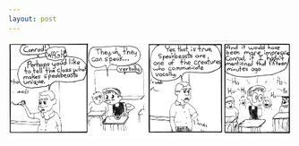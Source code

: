 ```yaml
---
layout: post
---
```


![strip](/images/posts/5.png "The cruel bitter laughter of his classmates will haunt him for the next millenium.")
